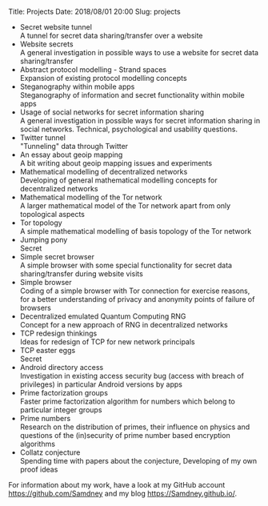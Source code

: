 Title:          Projects
Date:           2018/08/01 20:00
Slug:           projects

<!-- <hr /> --> <!-- TODO -->

<!-- <h2 id="MyProjects">My projects</h2> --> <!-- TODO: Current projects -->
<p>
<!-- In the following, a list of my past, current and currently on-the-way for funding projects.<br />
List is incomplete.--> <!-- TODO -->
<ul>
    <li>
	    Secret website tunnel<br />
        <font style="font-size:14px;">
            A tunnel for secret data sharing/transfer over a website
        </font>
    </li>
    <li>
	    Website secrets<br />
        <font style="font-size:14px;">
            A general investigation in possible ways to use a website for secret data sharing/transfer
        </font>
    </li>
    <li>
	    Abstract protocol modelling - Strand spaces<br />
        <font style="font-size:14px;">
            Expansion of existing protocol modelling concepts
        </font>
    </li>
    <li>
	    Steganography within mobile apps<br />
        <font style="font-size:14px;">
            Steganography of information and secret functionality within mobile apps
        </font>
    </li>
    <li>
	    Usage of social networks for secret information sharing<br />
        <font style="font-size:14px;">
            A general investigation in possible ways for secret information sharing in social networks. Technical, psychological and usability questions.
        </font>
    </li>
    <li>
	    Twitter tunnel<br />
        <font style="font-size:14px;">
            "Tunneling" data through Twitter
        </font>
    </li>
    <!-- 
    <li>
	    Twitter secrets<br />
        <font style="font-size:14px;">
            A general investigation in possible ways to use Twitter for secret data sharing/transfer
        </font>
    </li>
    -->
    <li>
	    An essay about geoip mapping<br />
        <font style="font-size:14px;">
            A bit writing about geoip mapping issues and experiments
        </font>
    </li>
    <li>
	    Mathematical modelling of decentralized networks<br />
        <font style="font-size:14px;">
            Developing of general mathematical modelling concepts for decentralized networks
        </font>
    </li>
    <li>
	    Mathematical modelling of the Tor network<br />
        <font style="font-size:14px;">
            A larger mathematical model of the Tor network apart from only topological aspects
        </font>
    </li>
    <li>
	    Tor topology<br />
        <font style="font-size:14px;">
            A simple mathematical modelling of basis topology of the Tor network
        </font>
    </li>
    <li>
	    Jumping pony<br />
        <font style="font-size:14px;">
            Secret
        </font>
    </li>
    <li>
	    Simple secret browser<br />
        <font style="font-size:14px;">
            A simple browser with some special functionality for secret data sharing/transfer during website visits
        </font>
    </li>
    <li>
	    Simple browser<br />
        <font style="font-size:14px;">
            Coding of a simple browser with Tor connection for exercise reasons, for a better understanding of privacy and anonymity points of failure of browsers
        </font>
    </li>
    <li>
	    Decentralized emulated Quantum Computing RNG<br />
        <font style="font-size:14px;">
            Concept for a new approach of RNG in decentralized networks 
        </font>
    </li>
    <li>
	    TCP redesign thinkings<br />
        <font style="font-size:14px;">
            Ideas for redesign of TCP for new network principals
        </font>
    </li>
    <li>
	    TCP easter eggs<br />
        <font style="font-size:14px;">
            Secret
        </font>
    </li>
    <li>
	    Android directory access<br />
        <font style="font-size:14px;">
            Investigation in existing access security bug (access with breach of privileges) in particular Android versions by apps
        </font>
    </li>
    <li>
	    Prime factorization groups<br />
        <font style="font-size:14px;">
            Faster prime factorization algorithm for numbers which belong to particular integer groups
        </font>
    </li>
    <li>
	    Prime numbers<br />
        <font style="font-size:14px;">
            Research on the distribution of primes, their influence on physics and questions of the (in)security of prime number based encryption algorithms
        </font>
    </li>
    <li>
	    Collatz conjecture<br />
        <font style="font-size:14px;">
            Spending time with papers about the conjecture, Developing of my own proof ideas
        </font>
    </li>
</ul>
</p>

<p>
For information about my work, have a look at my GitHub account <a href="https://github.com/Samdney" target="_blank">https://github.com/Samdney</a> and my blog <a href="https://Samdney.github.io/" target="_blank">https://Samdney.github.io/</a>.
</p>
